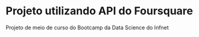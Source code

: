 # Projeto utilizando API do Foursquare
Projeto de meio de curso do Bootcamp da Data Science do Infnet
